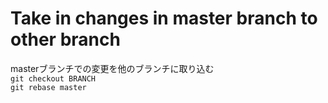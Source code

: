 # Take in changes in master branch to other branch
masterブランチでの変更を他のブランチに取り込む  
`git checkout BRANCH`  
`git rebase master`  
